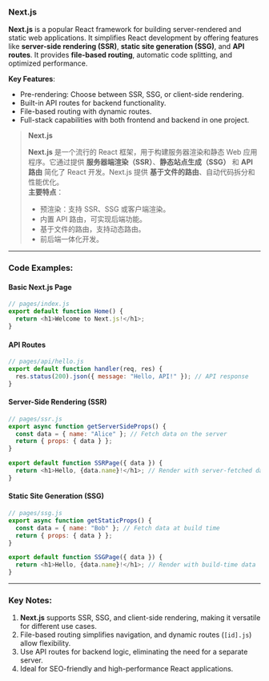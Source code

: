 ### Next.js

<audio src="C:\Users\10691\Downloads\_Next js  is a .mp3"></audio>

**Next.js** is a popular React framework for building server-rendered and static web applications. It simplifies React development by offering features like **server-side rendering (SSR)**, **static site generation (SSG)**, and **API routes**. It provides **file-based routing**, automatic code splitting, and optimized performance.

**Key Features**:  
- Pre-rendering: Choose between SSR, SSG, or client-side rendering.  
- Built-in API routes for backend functionality.  
- File-based routing with dynamic routes.  
- Full-stack capabilities with both frontend and backend in one project.

> **Next.js**  
>
> <audio src="C:\Users\10691\Downloads\_Next.js  是一个流行.mp3"></audio>
>
> **Next.js** 是一个流行的 React 框架，用于构建服务器渲染和静态 Web 应用程序。它通过提供 **服务器端渲染（SSR）**、**静态站点生成（SSG）** 和 **API 路由** 简化了 React 开发。Next.js 提供 **基于文件的路由**、自动代码拆分和性能优化。  
> **主要特点**：  
>
> - 预渲染：支持 SSR、SSG 或客户端渲染。  
> - 内置 API 路由，可实现后端功能。  
> - 基于文件的路由，支持动态路由。  
> - 前后端一体化开发。

---

### Code Examples:

<audio src="C:\Users\10691\Downloads\这段代码展示了Next.js的.mp3"></audio>

#### **Basic Next.js Page**
```javascript
// pages/index.js
export default function Home() {
  return <h1>Welcome to Next.js!</h1>;
}
```

#### **API Routes**
```javascript
// pages/api/hello.js
export default function handler(req, res) {
  res.status(200).json({ message: "Hello, API!" }); // API response
}
```

#### **Server-Side Rendering (SSR)**
```javascript
// pages/ssr.js
export async function getServerSideProps() {
  const data = { name: "Alice" }; // Fetch data on the server
  return { props: { data } };
}

export default function SSRPage({ data }) {
  return <h1>Hello, {data.name}!</h1>; // Render with server-fetched data
}
```

#### **Static Site Generation (SSG)**
```javascript
// pages/ssg.js
export async function getStaticProps() {
  const data = { name: "Bob" }; // Fetch data at build time
  return { props: { data } };
}

export default function SSGPage({ data }) {
  return <h1>Hello, {data.name}!</h1>; // Render with build-time data
}
```

---

### Key Notes:

<audio src="C:\Users\10691\Downloads\1. __Next js__ .mp3"></audio>

1. **Next.js** supports SSR, SSG, and client-side rendering, making it versatile for different use cases.  
2. File-based routing simplifies navigation, and dynamic routes (`[id].js`) allow flexibility.  
3. Use API routes for backend logic, eliminating the need for a separate server.  
4. Ideal for SEO-friendly and high-performance React applications.
